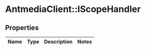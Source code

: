 # AntmediaClient::IScopeHandler

## Properties
Name | Type | Description | Notes
------------ | ------------- | ------------- | -------------


